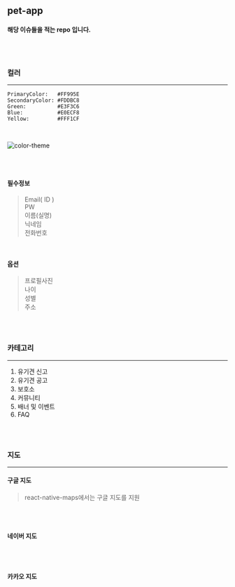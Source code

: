 ## pet-app

#### 해당 이슈들을 적는 repo 입니다.

<br>
<br>

### 컬러

---

```
PrimaryColor:   #FF995E
SecondaryColor: #FDDBC8
Green:          #E3F3C6
Blue:           #E0ECF8
Yellow:         #FFF1CF
```

<br>

![color-theme](https://user-images.githubusercontent.com/79133968/160629938-29f07110-e229-4a13-a4e5-90577dfa1e52.jpeg)

<br>
<br>


#### 필수정보

> Email( ID ) <br>
> PW <br>
> 이름(실명) <br>
> 닉네임 <br>
> 전화번호

<br>

#### 옵션

> 프로필사진 <br>
> 나이<br>
> 성별<br>
> 주소

<br>
<br>


### 카테고리

---

1. 유기견 신고
2. 유기견 공고
3. 보호소
4. 커뮤니티
5. 배너 및 이벤트
6. FAQ

<br>
<br>

### 지도

---

#### 구글 지도


> react-native-maps에서는 구글 지도를 지원

<br>
<br>

#### 네이버 지도

<br>
<br>

#### 카카오 지도
